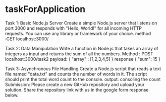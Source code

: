 # taskForApplication

Task 1: Basic Node.js Server
Create a simple Node.js server that listens on port 3000 and responds with "Hello, World!" for all incoming HTTP requests. You can use any library or framework of your choice.
method :GET
localhost:3000/

Task 2: Data Manipulation
Write a function in Node.js that takes an array of integers as input and returns the sum of all the numbers.
Method : POST
localhost:3000/task2
payload:
  {
    "array" : [1,2,3,4,5]
  }
response
{
    "sum": 15
}

Task 3: Asynchronous File Handling
Create a Node.js script that reads a text file named "data.txt" and counts the number of words in it. The script should print the total word count to the console.
output: consoling the count
Submission:
Please create a new GitHub repository and upload your solution. Share the repository link with us in the google form response below.
